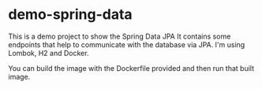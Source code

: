# demo-spring-data

This is a demo project to show the Spring Data JPA
It contains some endpoints that help to communicate with the database via JPA.
I'm using Lombok, H2 and Docker.

You can build the image with the Dockerfile provided and then run that built image.
